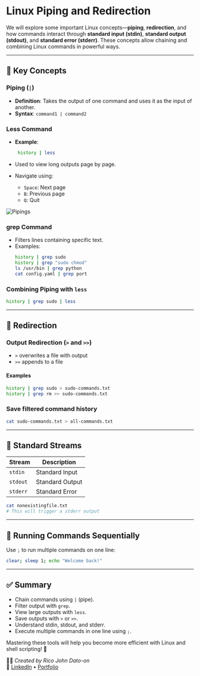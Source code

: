 # Linux Piping and Redirection

We will explore some important Linux concepts—**piping**, **redirection**, and how commands interact through **standard input (stdin)**, **standard output (stdout)**, and **standard error (stderr)**. These concepts allow chaining and combining Linux commands in powerful ways.

---

## 🔧 Key Concepts

### Piping (`|`)

- **Definition**: Takes the output of one command and uses it as the input of another.
- **Syntax**: `command1 | command2`

### Less Command

- **Example**:

  ```bash
   history | less
  ```

- Used to view long outputs page by page.
- Navigate using:
  - `Space`: Next page
  - `B`: Previous page
  - `Q`: Quit

![Pipings](Images/pipings.gif)

### grep Command

- Filters lines containing specific text.
- Examples:
  ```bash
  history | grep sudo
  history | grep "sudo chmod"
  ls /usr/bin | grep python
  cat config.yaml | grep port
  ```

### Combining Piping with `less`

```bash
history | grep sudo | less
```

---

## 🔄 Redirection

### Output Redirection (`>` and `>>`)

- `>` overwrites a file with output
- `>>` appends to a file

#### Examples

```bash
history | grep sudo > sudo-commands.txt
history | grep rm >> sudo-commands.txt
```

### Save filtered command history

```bash
cat sudo-commands.txt > all-commands.txt
```

---

## 📂 Standard Streams

| Stream   | Description     |
| -------- | --------------- |
| `stdin`  | Standard Input  |
| `stdout` | Standard Output |
| `stderr` | Standard Error  |

```bash
cat nonexistingfile.txt
# This will trigger a stderr output
```

---

## 🧵 Running Commands Sequentially

Use `;` to run multiple commands on one line:

```bash
clear; sleep 1; echo "Welcome back!"
```

---

## ✅ Summary

- Chain commands using `|` (pipe).
- Filter output with `grep`.
- View large outputs with `less`.
- Save outputs with `>` or `>>`.
- Understand stdin, stdout, and stderr.
- Execute multiple commands in one line using `;`.

Mastering these tools will help you become more efficient with Linux and shell scripting! 🚀

🧑‍💻 _Created by Rico John Dato-on_  
🔗 [LinkedIn](https://www.linkedin.com/in/rico-john-dato-on) • [Portfolio](https://ricodatoon.netlify.app)
